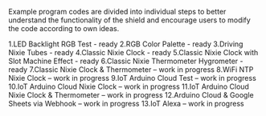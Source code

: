Example program codes are divided into individual steps to better understand the functionality of the shield and encourage users to modify the code according to own ideas.

1.LED Backlight RGB Test - ready
2.RGB Color Palette - ready
3.Driving Nixie Tubes - ready
4.Classic Nixie Clock - ready
5.Classic Nixie Clock with Slot Machine Effect - ready
6.Classic Nixie Thermometer Hygrometer - ready
7.Classic Nixie Clock & Thermometer – work in progress
8.WiFi NTP Nixie Clock – work in progress
9.IoT Arduino Cloud Test – work in progress
10.IoT Arduino Cloud Nixie Clock – work in progress
11.IoT Arduino Cloud Nixie Clock & Thermometer – work in progress
12.Arduino Cloud & Google Sheets via Webhook – work in progress
13.IoT Alexa – work in progress
